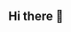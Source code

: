 ## Hi there 👋

<!--

- 🔭 I’m currently working on Telecom solution development.
- 🌱 I’m currently learning AI technologies.
- 👯 I’m looking to collaborate on some open source AI project.
- 🤔 I’m looking for help with ...
- 💬 Ask me about ...
- 📫 How to reach me: ...
- 😄 Pronouns: ...
- ⚡ Fun fact: ...
-->
